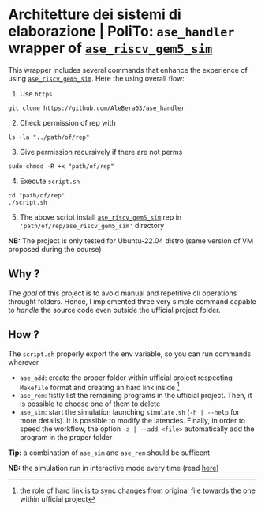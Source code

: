 # Architetture dei sistemi di elaborazione | PoliTo: 	`ase_handler` wrapper of [`ase_riscv_gem5_sim`](https://github.com/cad-polito-it/ase_riscv_gem5_sim)
This wrapper includes several commands that enhance the experience of using [`ase_riscv_gem5_sim`](https://github.com/cad-polito-it/ase_riscv_gem5_sim). Here the using overall flow:
1. Use 	`https`
```
git clone https://github.com/AleBera03/ase_handler
```
2. Check permission of rep with
```
ls -la "../path/of/rep"
```
3. Give permission recursively if there are not perms
```
sudo chmod -R +x "path/of/rep"
```
4. Execute `script.sh`
```
cd "path/of/rep"
./script.sh
```
5. The above script install [`ase_riscv_gem5_sim`](https://github.com/cad-polito-it/ase_riscv_gem5_sim) rep in `'path/of/rep/ase_riscv_gem5_sim'` directory

**NB:** The project is only tested for Ubuntu-22.04 distro (same version of VM proposed during the course)

## Why ?
The *goal* of this project is to avoid manual and repetitive cli operations throught folders. Hence, I implemented three very simple command capable to *handle* the source code even outside
the ufficial project folder.

## How ?
The `script.sh` properly export the env variable, so you can run commands wherever
- `ase_add`: create the proper folder within ufficial project respecting `Makefile` format and creating an hard link inside [^1]
- `ase_rem`: fistly list the remaining programs in the ufficial project. Then, it is possible to choose one of them to delete
- `ase_sim`: start the simulation launching `simulate.sh` (`-h | --help` for more details). It is possible to modify the latencies. Finally, in order to speed the workflow, the option `-a | --add <file>` automatically add the program in the proper folder

**Tip:** a combination of `ase_sim` and `ase_rem` should be sufficent

**NB:** the simulation run in interactive mode every time (read [here](https://github.com/cad-polito-it/ase_riscv_gem5_sim?tab=readme-ov-file#howto---simulate-a-program))




[^1]: the role of hard link is to sync changes from original file towards the one within ufficial project